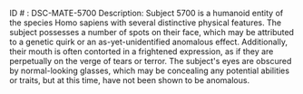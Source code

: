 ID # : DSC-MATE-5700
Description: Subject 5700 is a humanoid entity of the species Homo sapiens with several distinctive physical features. The subject possesses a number of spots on their face, which may be attributed to a genetic quirk or an as-yet-unidentified anomalous effect. Additionally, their mouth is often contorted in a frightened expression, as if they are perpetually on the verge of tears or terror. The subject's eyes are obscured by normal-looking glasses, which may be concealing any potential abilities or traits, but at this time, have not been shown to be anomalous.